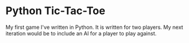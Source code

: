# Python Tic-Tac-Toe
My first game I've written in Python. It is written for two players. My next iteration would be to include an AI for a player to play against.
